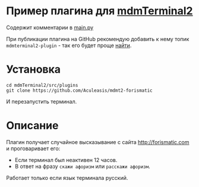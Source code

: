 # Пример плагина для [mdmTerminal2](https://github.com/Aculeasis/mdmTerminal2)
Содержит комментарии в [main.py](main.py)

При публикации плагина на GitHub рекомендую добавить к нему топик `mdmterminal2-plugin` - так его будет проще [найти](https://github.com/topics/mdmterminal2-plugin).
# Установка
```
cd mdmTerminal2/src/plugins
git clone https://github.com/Aculeasis/mdmt2-forismatic
```
И перезапустить терминал.
# Описание
Плагин получает случайное высказывание с сайта http://forismatic.com и проговаривает его:
- Если терминал был неактивен 12 часов.
- В ответ на фразу `скажи афоризм` или `расскажи афоризм`.

Работает только если язык терминала русский.
